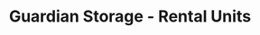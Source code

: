 ---
title: "Guardian Storage - Rental Units"
url: /grand-junction/guardian-storage-rental-units-28-1-2-road/
shop: Mieten
---